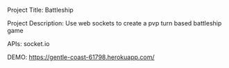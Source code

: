 Project Title:
Battleship


Project Description:
Use web sockets to create a pvp turn based battleship game

APIs: socket.io

DEMO: https://gentle-coast-61798.herokuapp.com/

